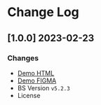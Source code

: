# Change Log

## [1.0.0] 2023-02-23
### Changes

- [Demo HTML](https://design-ecommerce.appseed-srv1.com/)
- [Demo FIGMA](https://bit.ly/figma-ecommerce) 
- BS Version `v5.2.3`
- License 
